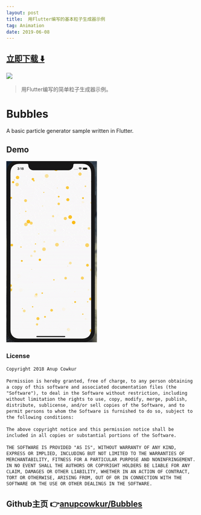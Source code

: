 ```yaml
---
layout: post
title:  用Flutter编写的基本粒子生成器示例
tag: Animation
date: 2019-06-08
---
```


 


## [立即下载 ️⬇️ ](https://codeload.github.com/anupcowkur/Bubbles/zip/master) 


 
![](https://flutterawesome.com/content/images/2018/12/Bubble2s.gif)
 
>
> 用Flutter编写的简单粒子生成器示例。
>

 
# Bubbles

A basic particle generator sample written in Flutter. 

## Demo
![Bubbles Gif](https://raw.githubusercontent.com/anupcowkur/Bubbles/master/bubbles.gif)

### License
````
Copyright 2018 Anup Cowkur

Permission is hereby granted, free of charge, to any person obtaining a copy of this software and associated documentation files (the "Software"), to deal in the Software without restriction, including without limitation the rights to use, copy, modify, merge, publish, distribute, sublicense, and/or sell copies of the Software, and to permit persons to whom the Software is furnished to do so, subject to the following conditions:

The above copyright notice and this permission notice shall be included in all copies or substantial portions of the Software.

THE SOFTWARE IS PROVIDED "AS IS", WITHOUT WARRANTY OF ANY KIND, EXPRESS OR IMPLIED, INCLUDING BUT NOT LIMITED TO THE WARRANTIES OF MERCHANTABILITY, FITNESS FOR A PARTICULAR PURPOSE AND NONINFRINGEMENT. IN NO EVENT SHALL THE AUTHORS OR COPYRIGHT HOLDERS BE LIABLE FOR ANY CLAIM, DAMAGES OR OTHER LIABILITY, WHETHER IN AN ACTION OF CONTRACT, TORT OR OTHERWISE, ARISING FROM, OUT OF OR IN CONNECTION WITH THE SOFTWARE OR THE USE OR OTHER DEALINGS IN THE SOFTWARE.
````
## Github主页 👉[anupcowkur/Bubbles](http://github.com/anupcowkur/Bubbles)